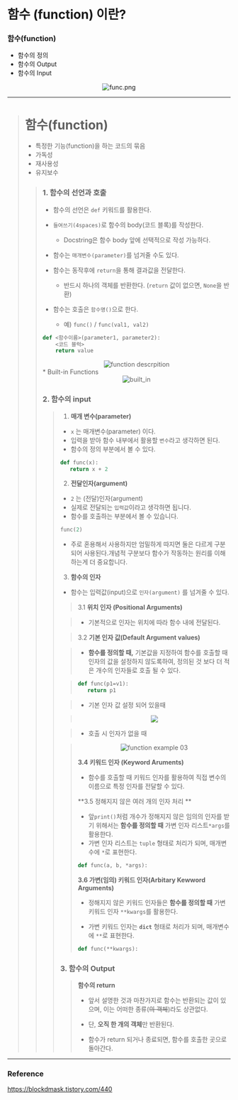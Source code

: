 # 함수 (function) 이란?

### 함수(function)

* 함수의 정의
* 함수의 Output
* 함수의 Input

<center>
    <img src="https://user-images.githubusercontent.com/18046097/61181746-2a1d9400-a665-11e9-804e-e92940d4fc82.png", alt="func.png">
</center>

--------



> #  함수(function)  
>
> * 특정한 기능(function)을 하는 코드의 묶음
> * 가독성
> * 재사용성
> * 유지보수
>
> > ### 1. 함수의 선언과 호출
> >
> > * 함수의 선언은 `def` 키워드를 활용한다.
> > * `들여쓰기(4spaces)`로 함수의 body(코드 블록)를 작성한다.
> >   * Docstring은 함수 body 앞에 선택적으로 작성 가능하다.
> >
> >
> > * 함수는 `매개변수(parameter)`를 넘겨줄 수도 있다.
> >
> >
> > * 함수는 동작후에 `return`을 통해 결과값을 전달한다.
> >     * 반드시 하나의 객체를 반환한다. (`return` 값이 없으면, `None`을 반환)
> >
> >
> > * 함수는 호출은 `함수명()`으로 한다.
> >     * 예) `func()` / `func(val1, val2)`
> >
> > ```python
> > def <함수이름>(parameter1, parameter2):
> >     <코드 블럭>
> >     return value
> > ```
> >
> > <center>
> >     <img src="https://user-images.githubusercontent.com/18046097/61181742-2984fd80-a665-11e9-9d5c-c90e8c64953e.png", alt="function descrpition">
> > </center>
> > * Built-in Functions 
> >
> > <center>
> >     <img src="https://user-images.githubusercontent.com/18046097/61181739-2984fd80-a665-11e9-991b-f2f058397a69.png", alt="built_in">
> > </center>
> > 
> >
> >
> > ### 2. 함수의 input
> >
> > >1. **매개 변수(parameter)**
> > >
> > >* `x` 는 매개변수(parameter) 이다.
> > >* 입력을 받아 함수 내부에서 활용할 `변수`라고 생각하면 된다.
> > >* 함수의 정의 부분에서 볼 수 있다.
> > >
> > >```python
> > >def func(x):
> > >    return x + 2
> > >```
> > >
> > >2. **전달인자(argument)**
> > >
> > >- `2` 는 (전달)인자(argument)
> > >- 실제로 전달되는 `입력값`이라고 생각하면 됩니다.
> > >- 함수를 호출하는 부분에서 볼 수 있습니다.
> > >
> > >```python
> > >func(2)
> > >```
> > >
> > >* 주로 혼용해서 사용하지만 엄밀하게 따지면 둘은 다르게 구분되어 사용된다.개념적 구분보다 함수가 작동하는 원리를 이해하는게 더 중요합니다.
> > >
> > >3. **함수의 인자**
> > >
> > >* 함수는 입력값(input)으로 `인자(argument)` 를 넘겨줄 수 있다. 
> > >
> > >>3.1 **위치 인자 (Positional Arguments)**
> > >
> > >>* 기본적으로 인자는 위치에 따라 함수 내에 전달된다.
> > >
> > >>3.2 **기본 인자 값(Default Argument values)**
> > >
> > >>* **함수를 정의할 때,** 기본값을 지정하여 함수를 호출할 때 인자의 값을 설정하지 않도록하여, 정의된 것 보다 더 적은 개수의 인자들로 호출 될 수 있다.
> > >
> > >>```python
> > >>def func(p1=v1):
> > >>    return p1
> > >>```
> > >
> > >>* 기본 인자 값 설정 되어 있을때
> > >
> > >><center>
> > >>    <img src="https://user-images.githubusercontent.com/18046097/61181744-2a1d9400-a665-11e9-9095-6924ca11122e.png">
> > >></center>
> > >
> > >>* 호출 시 인자가 없을 때
> > >
> > >><center>
> > >><img src="https://user-images.githubusercontent.com/18046097/61181745-2a1d9400-a665-11e9-95ef-e50e463e1583.png", alt="function example 03">
> > >></center>
> > >>
> > >>**3.4 키워드 인자 (Keyword Aruments)**
> > >>
> > >>* 함수를 호출할 때 키워드 인자를 활용하여 직접 변수의 이름으로 특정 인자를 전달할 수 있다.
> > >>
> > >>**3.5 정해지지 않은 여러 개의 인자 처리 **
> > >>
> > >>* 앞`print()`처럼 개수가 정해지지 않은 임의의 인자를 받기 위해서는 **함수를 정의할 때** 가변 인자 리스트`*args`를 활용한다.
> > >>* 가변 인자 리스트는 `tuple` 형태로 처리가 되며, 매개변수에 `*`로 표현한다.
> > >>
> > >>```python
> > >>def func(a, b, *args):
> > >>```
> > >>
> > >>**3.6 가변(임의) 키워드 인자(Arbitary Kewword Arguments)**
> > >>
> > >>* 정해지지 않은 키워드 인자들은 **함수를 정의할 때** 가변 키워드 인자 `**kwargs`를 활용한다.
> > >>
> > >>* 가변 키워드 인자는 **`dict`** 형태로 처리가 되며, 매개변수에 `**`로 표현한다.
> > >>
> > >>```python
> > >>def func(**kwargs):
> > >>```
> > >>
> > >>
> > >
> > >### 3. 함수의 Output
> > >
> > >>**함수의 return**
> > >>
> > >>* 앞서 설명한 것과 마찬가지로 함수는 반환되는 값이 있으며, 이는 어떠한 종류(~~의 객체~~)라도 상관없다.
> > >>
> > >>* 단, **오직 한 개의 객체**만 반환된다.
> > >>
> > >>* 함수가 return 되거나 종료되면, 함수를 호출한 곳으로 돌아간다.

---

### Reference

https://blockdmask.tistory.com/440
